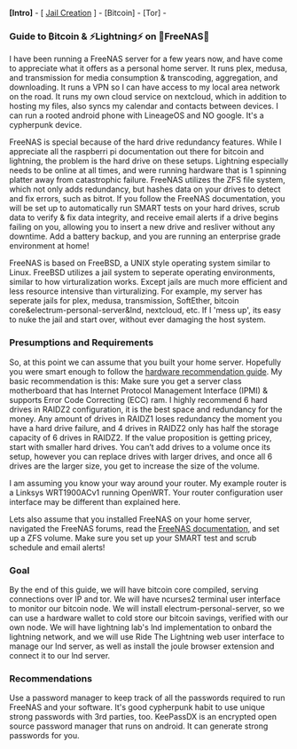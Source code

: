 **[Intro]** - [ [Jail Creation](freenas_1_jail_creation.md) ] - [Bitcoin] - [Tor] - 

### Guide to ₿itcoin & ⚡Lightning️⚡ on 🦈FreeNAS🦈

I have been running a FreeNAS server for a few years now, and have come to appreciate what it offers as a personal home server. It runs plex, medusa, and transmission for media consumption & transcoding, aggregation, and downloading. It runs a VPN so I can have access to my local area network on the road. It runs my own cloud service on nextcloud, which in addition to hosting my files, also syncs my calendar and contacts between devices. I can run a rooted android phone with LineageOS and NO google. It's a cypherpunk device. 

FreeNAS is special because of the hard drive redundancy features. While I appreciate all the raspberri pi documentation out there for bitcoin and lightning, the problem is the hard drive on these setups. Lightning especially needs to be online at all times, and were running hardware that is 1 spinning platter away from catastrophic failure. FreeNAS utilizes the ZFS file system, which not only adds redundancy, but hashes data on your drives to detect and fix errors, such as bitrot. If you follow the FreeNAS documentation, you will be set up to automatically run SMART tests on your hard drives, scrub data to verify & fix data integrity, and receive email alerts if a drive begins failing on you, allowing you to insert a new drive and resliver without any downtime. Add a battery backup, and you are running an enterprise grade environment at home!

FreeNAS is based on FreeBSD, a UNIX style operating system similar to Linux. FreeBSD utilizes a jail system to seperate operating environments, similar to how virturalization works. Except jails are much more efficient and less resource intensive than virturalizing. For example, my server has seperate jails for plex, medusa, transmission, SoftEther, bitcoin core&electrum-personal-server&lnd, nextcloud, etc. If I 'mess up', its easy to nuke the jail and start over, without ever damaging the host system.

### Presumptions and Requirements
So, at this point we can assume that you built your home server. Hopefully you were smart enough to follow the <A HREF="https://forums.freenas.org/index.php?resources/hardware-recommendations-guide.12/">hardware recommendation guide</A>. My basic recommendation is this: Make sure you get a server class motherboard that has Internet Protocol Management Interface (IPMI) & supports Error Code Correcting (ECC) ram. I highly recommend 6 hard drives in RAIDZ2 configuration, it is the best space and redundancy for the money. Any amount of drives in RAIDZ1 loses redundancy the moment you have a hard drive failure, and 4 drives in RAIDZ2 only has half the storage capacity of 6 drives in RAIDZ2. If the value proposition is getting pricey, start with smaller hard drives. You can’t add drives to a volume once its setup, however you can replace drives with larger drives, and once all 6 drives are the larger size, you get to increase the size of the volume.

I am assuming you know your way around your router. My example router is a Linksys WRT1900ACv1 running OpenWRT. Your router configuration user interface may be different than explained here.

Lets also assume that you installed FreeNAS on your home server, navigated the FreeNAS forums, read the <A HREF="https://www.ixsystems.com/documentation/freenas/">FreeNAS documentation</A>, and set up a ZFS volume. Make sure you set up your SMART test and scrub schedule and email alerts!

### Goal
By the end of this guide, we will have bitcoin core compiled, serving connections over IP and tor. We will have ncurses2 terminal user interface to monitor our bitcoin node. We will install electrum-personal-server, so we can use a hardware wallet to cold store our bitcoin savings, verified with our own node. We will have lightning lab's lnd implementation to onbard the lightning network, and we will use Ride The Lightning web user interface to manage our lnd server, as well as install the joule browser extension and connect it to our lnd server.

### Recommendations
Use a password manager to keep track of all the passwords required to run FreeNAS and your software. It's good cypherpunk habit to use unique strong passwords with 3rd parties, too. KeePassDX is an encrypted open source password manager that runs on android. It can generate strong passwords for you. 

